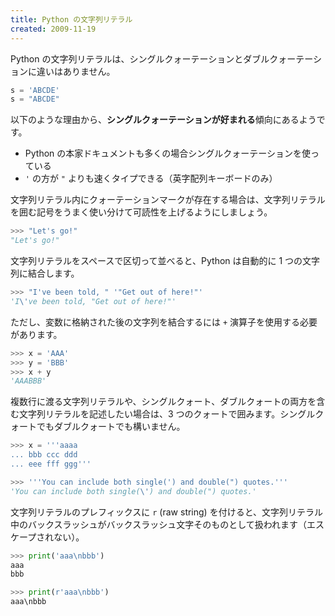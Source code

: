 ```yaml
---
title: Python の文字列リテラル
created: 2009-11-19
---
```


Python の文字列リテラルは、シングルクォーテーションとダブルクォーテーションに違いはありません。

```python
s = 'ABCDE'
s = "ABCDE"
```

以下のような理由から、**シングルクォーテーションが好まれる**傾向にあるようです。

* Python の本家ドキュメントも多くの場合シングルクォーテーションを使っている
* ```'``` の方が ```"``` よりも速くタイプできる（英字配列キーボードのみ）

文字列リテラル内にクォーテーションマークが存在する場合は、文字列リテラルを囲む記号をうまく使い分けて可読性を上げるようにしましょう。

```python
>>> "Let's go!"
"Let's go!"
```

文字列リテラルをスペースで区切って並べると、Python は自動的に 1 つの文字列に結合します。

```python
>>> "I've been told, " '"Get out of here!"'
'I\'ve been told, "Get out of here!"'
```

ただし、変数に格納された後の文字列を結合するには `+` 演算子を使用する必要があります。

```python
>>> x = 'AAA'
>>> y = 'BBB'
>>> x + y
'AAABBB'
```

複数行に渡る文字列リテラルや、シングルクォート、ダブルクォートの両方を含む文字列リテラルを記述したい場合は、3 つのクォートで囲みます。シングルクォートでもダブルクォートでも構いません。

```python
>>> x = '''aaaa
... bbb ccc ddd
... eee fff ggg'''

>>> '''You can include both single(') and double(") quotes.'''
'You can include both single(\') and double(") quotes.'
```

文字列リテラルのプレフィックスに `r` (raw string) を付けると、文字列リテラル中のバックスラッシュがバックスラッシュ文字そのものとして扱われます（エスケープされない）。

```python
>>> print('aaa\nbbb')
aaa
bbb

>>> print(r'aaa\nbbb')
aaa\nbbb
```

